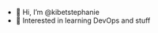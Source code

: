 - 👋 Hi, I’m @kibetstephanie
- 👀 Interested in learning DevOps and stuff

<!---
kibetstephanie/kibetstephanie is a ✨ special ✨ repository because its `README.md` (this file) appears on your GitHub profile.
You can click the Preview link to take a look at your changes.
--->
